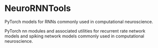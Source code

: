 # NeuroRNNTools
PyTorch models for RNNs commonly used in computational neuroscience.

PyTorch nn modules and associated utilities for recurrent rate network models and spiking network models commonly used in computational neuroscience. 
